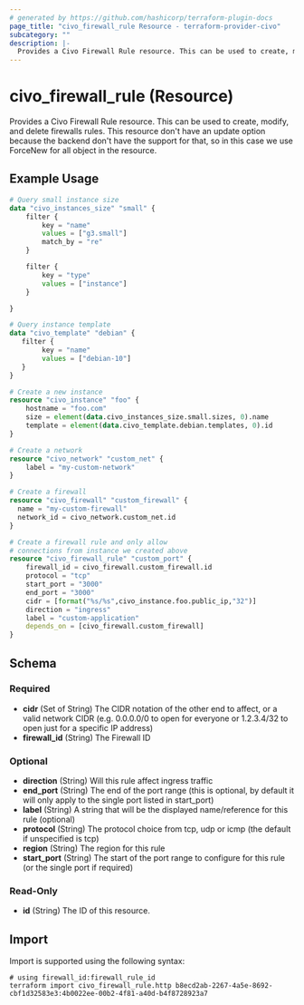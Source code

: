```yaml
---
# generated by https://github.com/hashicorp/terraform-plugin-docs
page_title: "civo_firewall_rule Resource - terraform-provider-civo"
subcategory: ""
description: |-
  Provides a Civo Firewall Rule resource. This can be used to create, modify, and delete firewalls rules. This resource don't have an update option because the backend don't have the support for that, so in this case we use ForceNew for all object in the resource.
---
```


# civo_firewall_rule (Resource)

Provides a Civo Firewall Rule resource. This can be used to create, modify, and delete firewalls rules. This resource don't have an update option because the backend don't have the support for that, so in this case we use ForceNew for all object in the resource.

## Example Usage

```terraform
# Query small instance size
data "civo_instances_size" "small" {
    filter {
        key = "name"
        values = ["g3.small"]
        match_by = "re"
    }

    filter {
        key = "type"
        values = ["instance"]
    }

}

# Query instance template
data "civo_template" "debian" {
   filter {
        key = "name"
        values = ["debian-10"]
   }
}

# Create a new instance
resource "civo_instance" "foo" {
    hostname = "foo.com"
    size = element(data.civo_instances_size.small.sizes, 0).name
    template = element(data.civo_template.debian.templates, 0).id
}

# Create a network
resource "civo_network" "custom_net" {
    label = "my-custom-network"
}

# Create a firewall
resource "civo_firewall" "custom_firewall" {
  name = "my-custom-firewall"
  network_id = civo_network.custom_net.id
}

# Create a firewall rule and only allow
# connections from instance we created above
resource "civo_firewall_rule" "custom_port" {
    firewall_id = civo_firewall.custom_firewall.id
    protocol = "tcp"
    start_port = "3000"
    end_port = "3000"
    cidr = [format("%s/%s",civo_instance.foo.public_ip,"32")]
    direction = "ingress"
    label = "custom-application"
    depends_on = [civo_firewall.custom_firewall]
}
```

<!-- schema generated by tfplugindocs -->
## Schema

### Required

- **cidr** (Set of String) The CIDR notation of the other end to affect, or a valid network CIDR (e.g. 0.0.0.0/0 to open for everyone or 1.2.3.4/32 to open just for a specific IP address)
- **firewall_id** (String) The Firewall ID

### Optional

- **direction** (String) Will this rule affect ingress traffic
- **end_port** (String) The end of the port range (this is optional, by default it will only apply to the single port listed in start_port)
- **label** (String) A string that will be the displayed name/reference for this rule (optional)
- **protocol** (String) The protocol choice from tcp, udp or icmp (the default if unspecified is tcp)
- **region** (String) The region for this rule
- **start_port** (String) The start of the port range to configure for this rule (or the single port if required)

### Read-Only

- **id** (String) The ID of this resource.

## Import

Import is supported using the following syntax:

```shell
# using firewall_id:firewall_rule_id
terraform import civo_firewall_rule.http b8ecd2ab-2267-4a5e-8692-cbf1d32583e3:4b0022ee-00b2-4f81-a40d-b4f8728923a7
```
